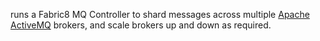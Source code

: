 runs a Fabric8 MQ Controller to shard messages across multiple [Apache ActiveMQ](http://activemq.apache.org/) brokers, and scale brokers up and down as required.